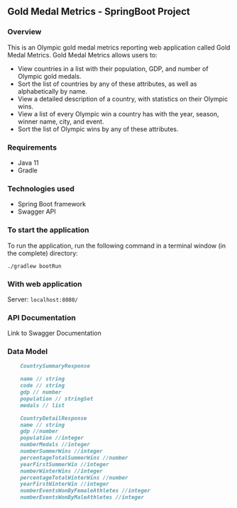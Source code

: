 ##  Gold Medal Metrics - SpringBoot Project

### Overview

This is an Olympic gold medal metrics reporting web application called Gold Medal Metrics. Gold Medal Metrics allows users to:

* View countries in a list with their population, GDP, and number of Olympic gold medals. 
* Sort the list of countries by any of these attributes, as well as alphabetically by name. 
* View a detailed description of a country, with statistics on their Olympic wins. 
* View a list of every Olympic win a country has with the year, season, winner name, city, and event. 
* Sort the list of Olympic wins by any of these attributes.

### Requirements
* Java 11
* Gradle

### Technologies used
* Spring Boot framework
* Swagger API

### To start the application

To run the application, run the following command in a terminal window (in the complete) directory:
````
./gradlew bootRun
````

### With web application
Server:
``
localhost:8080/
``

### API Documentation

Link to Swagger Documentation

### Data Model

```markdown
    CountrySummaryResponse

    name // string
    code // string
    gdp // number
    population // stringSet
    medals // list
```

```markdown
    CountryDetailResponse
    name // string
    gdp //number
    population //integer
    numberMedals //integer
    numberSummerWins //integer
    percentageTotalSummerWins //number
    yearFirstSummerWin //integer
    numberWinterWins //integer
    percentageTotalWinterWins //number
    yearFirstWinterWin //integer
    numberEventsWonByFemaleAthletes //integer
    numberEventsWonByMaleAthletes //integer
    
```


